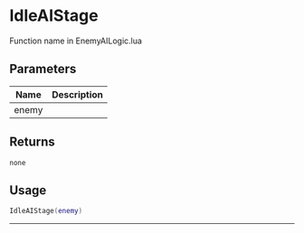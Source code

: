 # IdleAIStage

Function name in EnemyAILogic.lua

## Parameters

| Name  | Description |
| ----- | ----------- |
| enemy |             |

## Returns

`none`

## Usage

```lua
IdleAIStage(enemy)
```

---
